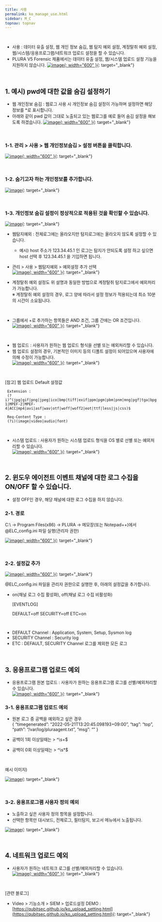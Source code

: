 ```yaml
---
title: 사용
permalink: ko_manage_use.html
sidebar: M_C
topnav: topnav
---
```


<br />

- 사용 : 데이터 유출 설정, 웹 개인 정보 숨김, 웹 탐지 예외 설정, 계정탈취 예외 설정, 웹/시스템/응용프로그램/네트워크 업로드 설정을 할 수 있습니다.
- PLURA V5 Forensic 제품에서는 데이터 유출 설정, 웹/시스템 업로드 설정 기능을 지원하지 않습니다.
[![image](/docs/images/Manual/common/manage/use/16.png){: width="600" }](/docs/images/Manual/common/manage/use/16.png){: target="_blank"}

<br />

## 1. 예시) pwd에 대한 값을 숨김 설정하기
- 웹 개인정보 숨김 : 웹로그 사용 시 개인정보 숨김 설정이 가능하며 설정하면 해당 정보를 *로 표시합니다.
- 아래와 같이 pwd 값이 그대로 노출되고 있는 웹로그를 예로 들어 숨김 설정을 해보도록 하겠습니다.
[![image](/docs/images/Manual/common/manage/use/2.png){: width="600" }](/docs/images/Manual/common/manage/use/2.png){: target="_blank"}

<br />

### 1-1. 관리 > 사용 > 웹 개인정보숨김 > 설정 버튼을 클릭합니다.   
[![image](/docs/images/Manual/common/manage/use/3.png){: width="600" }](/docs/images/Manual/common/manage/use/3.png){: target="_blank"}

<br />

### 1-2. 숨기고자 하는 개인정보를 추가합니다.   
[![image](/docs/images/Manual/common/manage/use/4.png)](/docs/images/Manual/common/manage/use/4.png){: target="_blank"}

<br />

### 1-3. 개인정보 숨김 설정이 정상적으로 적용된 것을 확인할 수 있습니다.   
[![image](/docs/images/Manual/common/manage/use/5.png)](/docs/images/Manual/common/manage/use/5.png){: target="_blank"}

- 웹탐지예외 : 전체로그에는 올라오지만 탐지로그에는 올라오지 않도록 설정할 수 있습니다.
   - 예시) host 주소가 123.34.45.1 인 로그는 탐지가 안되도록 설정 하고 싶으면 host 선택 후 123.34.45.1 을 기입하면 됩니다.
- 관리 > 사용 > 웹탐지예외 > 예외설정 추가 선택   
[![image](/docs/images/Manual/common/manage/use/6.png){: width="600" }](/docs/images/Manual/common/manage/use/1.png){: target="_blank"}

- 계정탈취 예외 설정도 위 설명과 동일한 방법으로 계정탈취 탐지로그에서 예외처리가 가능합니다.   
  ※ 계정탈취 예외 설정의 경우, 로그 양에 따라서 설정 정보가 적용되는데 최소 10분의 시간이 소요됩니다.
 
<br />

- 그룹에서 +로 추가하는 항목들은 AND 조건, 그룹 간에는 OR 조건입니다.   
[![image](/docs/images/Manual/common/manage/use/7.png){: width="600" }](/docs/images/Manual/common/manage/use/7.png){: target="_blank"}

<br />

- 웹 업로드 : 사용자가 원하는 웹 업로드 형식을 선별 또는 예외처리할  수 있습니다.   
- 웹 업로드 설정의 경우, 기본적인 이미지 등의 디폴트 설정이 되어있으며 사용자에 의해 수정이 가능합니다.   
[![image](/docs/images/Manual/common/manage/use/8.png){: width="600" }](/docs/images/Manual/common/manage/use/8.png){: target="_blank"}

<br />

[참고] 웹 업로드 Default 설정값   

     Extension : 
     (?i)^(jpg|gif|png|jpeg|ico|bmp|tiff|exif|ppm|pgm|pbm|pnm|mng|pgf|tga|bpg|cgm|svg|hevc|wmv|Xvid|VP6|VP7|VP8|VP9|MPEG-1|MPEF-2|MPEF-4|ACC|mp4|avi|asf|wav|otf|woff|woff2|eot|ttf|less|js|css)$

     Req-Content Type : 
     (?i)(image|video|audio|font)

<br />

- 시스템 업로드 : 사용자가 원하는 시스템 업로드 형식을 OS 별로 선별 또는 예외처리할 수 있습니다.   
[![image](/docs/images/Manual/common/manage/use/9.png){: width="600" }](/docs/images/Manual/common/manage/use/9.png){: target="_blank"}

<br />

## 2. 윈도우 에이전트 이벤트 채널에 대한 로그 수집을 ON/OFF 할 수 있습니다.

- 설정 OFF인 경우, 해당 채널에 대한 로그 수집을 하지 않습니다.

### 2-1. 경로
C:\ → Program Files(x86) → PLURA → 메모장(또는 Notepad++)에서 @ELC_config.ini 파일 실행(관리자 권한)

[![image](/docs/images/Manual/common/manage/use/10.png){: width="600" }](/docs/images/Manual/common/manage/use/10.png){: target="_blank"}

<br />

### 2-2. 설정값 추가
[![image](/docs/images/Manual/common/manage/use/11.png){: width="600" }](/docs/images/Manual/common/manage/use/11.png){: target="_blank"}

@ELC_config.ini 파일을 관리자 권한으로 실행한 후, 아래의 설정값을 추가합니다.
- on(채널 로그 수집 활성화), off(채널 로그 수집 비활성화)

     [EVENTLOG]

     DEFAULT=off
     SECURITY=off
     ETC=on

<br />

- DEFAULT Channel : Application, System, Setup, Sysmon log
- SECURITY Channel : Security log
- ETC : DEFAULT, SECURITY Channel 로그를 제외한 모든 로그

<br /> 

## 3. 응용프로그램 업로드 예외

- 응용프로그램 원본 업로드 : 사용자가 원하는 응용프로그램 로그를 선별/예외처리할 수 있습니다.   
[![image](/docs/images/Manual/common/manage/use/12.png){: width="600" }](/docs/images/Manual/common/manage/use/12.png){: target="_blank"}

### 3-1. 응용프로그램 업로드 예외

- 원본 로그 중 공백을 예외하고 싶은 경우   
{ “timegenerated”: “2022-05-21T13:20:45.098193+09:00”, “tag”: “top”, “path”: “/var/log/pluraagent.txt”, “msg”: “” }

- 공백이 1회 이상일때는 > ^\s+$

- 공백이 0회 이상일때는 > ^\s*$

<br />

예시 이미지)

[![image](/docs/images/Manual/common/manage/use/13.png)](/docs/images/Manual/common/manage/use/13.png){: target="_blank"}

<br />

### 3-2. 응용프로그램 사용자 정의 예외
- 노출하고 싶은 사용자 정의 항목을 설정합니다.
- 선택한 항목만 대시보드, 전체로그, 필터탐지, 보고서 메뉴에서 노출됩니다.

[![image](/docs/images/Manual/common/manage/use/14.png)](/docs/images/Manual/common/manage/use/14.png){: target="_blank"}

<br />

## 4. 네트워크 업로드 예외
- 사용자가 원하는 네트워크 로그를 선별/예외처리할 수 있습니다.   
[![image](/docs/images/Manual/common/manage/use/15.png){: width="600" }](/docs/images/Manual/common/manage/use/15.png){: target="_blank"}

<br />

[관련 블로그]

- Video > 기능소개 > SIEM > 업로드설정 DEMO : [https://qubitsec.github.io/ko_upload_setting.html](https://qubitsec.github.io/ko_upload_setting.html){: target="_blank"}